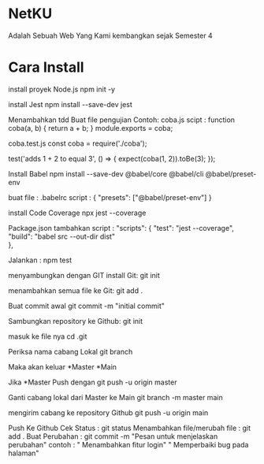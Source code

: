 # NetKU 
Adalah Sebuah Web Yang Kami kembangkan sejak Semester 4 



# Cara Install 
install proyek Node.js
   npm init -y

install Jest
    npm install --save-dev jest
 


Menambahkan tdd
 Buat file pengujian 
Contoh: 
coba.js 
scipt :
function coba(a, b) {
  return a + b;
}
module.exports = coba;

coba.test.js
const coba = require('./coba');

test('adds 1 + 2 to equal 3', () => {
  expect(coba(1, 2)).toBe(3);
});



Install Babel 
npm install --save-dev @babel/core @babel/cli @babel/preset-env

buat file : .babelrc
script : 
{
  "presets": ["@babel/preset-env"]
}



install Code Coverage
npx jest --coverage


Package.json
tambahkan script : 
    "scripts": {
    "test": "jest --coverage",
    "build": "babel src --out-dir dist"  
  },


Jalankan : npm test




menyambungkan dengan GIT
install Git:
git init

menambahkan semua file ke Git:
git add .

Buat commit awal
git commit -m "initial commit"


Sambungkan repository ke Github:
git init

masuk ke file nya
cd .git

Periksa nama cabang Lokal
git branch

Maka akan keluar 
*Master
*Main

Jika *Master Push dengan
git push -u origin master

Ganti cabang lokal dari Master ke Main
git branch -m master main

mengirim cabang ke repository Github
git push -u origin main


Push Ke Github
Cek Status : git status
Menambahkan file/merubah file : git add .
Buat Perubahan : git commit -m "Pesan untuk menjelaskan perubahan"
         contoh : " Menambahkan fitur login"
                   " Memperbaiki bug pada halaman"







